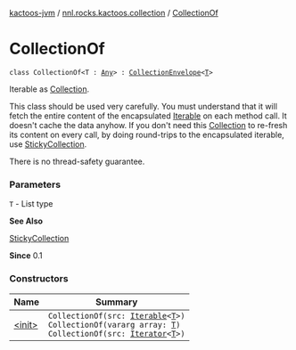 [kactoos-jvm](../../index.md) / [nnl.rocks.kactoos.collection](../index.md) / [CollectionOf](./index.md)

# CollectionOf

`class CollectionOf<T : `[`Any`](https://kotlinlang.org/api/latest/jvm/stdlib/kotlin/-any/index.html)`> : `[`CollectionEnvelope`](../-collection-envelope/index.md)`<`[`T`](index.md#T)`>`

Iterable as [Collection](https://kotlinlang.org/api/latest/jvm/stdlib/kotlin.collections/-collection/index.html).

This class should be used very carefully. You must understand that
it will fetch the entire content of the encapsulated [Iterable](https://kotlinlang.org/api/latest/jvm/stdlib/kotlin.collections/-iterable/index.html) on each
method call. It doesn't cache the data anyhow.
If you don't need this [Collection](https://kotlinlang.org/api/latest/jvm/stdlib/kotlin.collections/-collection/index.html) to re-fresh
its content on every call, by doing round-trips to
the encapsulated iterable, use [StickyCollection](../-sticky-collection/index.md).

There is no thread-safety guarantee.

### Parameters

`T` - List type

**See Also**

[StickyCollection](../-sticky-collection/index.md)

**Since**
0.1

### Constructors

| Name | Summary |
|---|---|
| [&lt;init&gt;](-init-.md) | `CollectionOf(src: `[`Iterable`](https://kotlinlang.org/api/latest/jvm/stdlib/kotlin.collections/-iterable/index.html)`<`[`T`](index.md#T)`>)`<br>`CollectionOf(vararg array: `[`T`](index.md#T)`)`<br>`CollectionOf(src: `[`Iterator`](https://kotlinlang.org/api/latest/jvm/stdlib/kotlin.collections/-iterator/index.html)`<`[`T`](index.md#T)`>)` |
